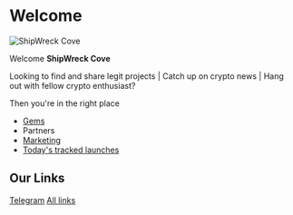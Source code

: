# Welcome

![ShipWreck Cove](https://files.catbox.moe/24q2m5.jpg) 

Welcome **ShipWreck Cove** 

Looking to find and share legit projects | Catch up on crypto news | Hang out with fellow crypto enthusiast? 

Then you're in the right place

- [Gems](gems/) 
- Partners
- [Marketing](marketing/)
- [Today's tracked launches](today/)

## Our Links
[Telegram](https://t.me/Shipwreckc0ve)
[All links](https://linktr.ee/shipwreckc0ve)

